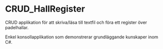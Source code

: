 # CRUD_HallRegister
CRUD applikation för att skriva/läsa till textfil och föra ett register över padelhallar. 

Enkel konsollapplikation som demonstrerar grundläggande kunskaper inom C#. 
